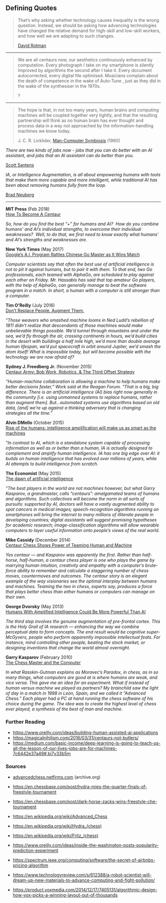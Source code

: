 
## Defining Quotes


> That’s why asking whether technology causes inequality is the wrong question. Instead, we should be asking how advancing technologies have changed the relative demand for high-skill and low-skill workers, and how well we are adapting to such changes.
> 
> [David Rotman](https://www.technologyreview.com/s/531726/technology-and-inequality/)

---

> We are all centaurs now, our aesthetics continuously enhanced by computation. Every photograph I take on my smartphone is silently improved by algorithms the second after I take it. Every document autocorrected, every digital file optimised. Musicians complain about the death of competence in the wake of Auto-Tune , just as they did in the wake of the synthesiser in the 1970s.
> 
> ?

---

> The hope is that, in not too many years, human brains and computing machines will be coupled together very tightly, and that the resulting partnership will think as no human brain has ever thought and process data in a way not approached by the information-handling machines we know today.
> 
> J. C. R. Licklider, [Man-Computer Symbiosis](https://groups.csail.mit.edu/medg/people/psz/Licklider.html) (1960)





_There are two kinds of jobs now - jobs that you can do better with an AI assistant, and jobs that an AI assistant can do better than you._

[Scott Santens](https://medium.com/basic-income/deep-learning-is-going-to-teach-us-all-the-lesson-of-our-lives-jobs-are-for-machines-7c6442e37a49#.bi7y33b5m)

_IA, or Intelligence Augmentation, is all about empowering humans with tools that make them more capable and more intelligent, while traditional AI has been about removing humans fully from the loop._

[Brad Neuberg](http://mxplx.com/meme/3934/)

---

**MIT Press** (Feb 2018)  
[H](https://jods.mitpress.mit.edu/pub/issue3-case)[ow To Become A Centaur](https://jods.mitpress.mit.edu/pub/issue3-case)

_So, how do you find the best “+” for humans and AI?  How do you combine humans’ and AI’s individual strengths, to overcome their individual weaknesses?  Well, to do that, we first need to know exactly what humans’ and AI’s strengths and weaknesses are._

**New York Times** (May 2017)  
[Google’s A.I. Program Rattles Chinese Go Master as It Wins Match](https://www.nytimes.com/2017/05/25/business/google-alphago-defeats-go-ke-jie-again.html)

_Computer scientists say that often the best use of artificial intelligence is not to pit it against humans, but to pair it with them._ _To that end, two Go professionals, each teamed with AlphaGo, are scheduled to play against each other on Friday. Mr. Hassabis has said that top amateur Go players, with the help of AlphaGo, can generally manage to beat the software program in a match. In short, a human with a computer is still stronger than a computer._

**Tim O'Reilly** (July 2016)  
[Don’t Replace People. Augment Them.](https://medium.com/the-wtf-economy/dont-replace-people-augment-them-8bea60cb80ac)

_"Those weavers who smashed machine looms in Ned Ludd’s rebellion of 1811 didn’t realize that descendants of those machines would make unbelievable things possible. We’d tunnel through mountains and under the sea, we’d fly through the air, crossing continents in hours, we’d build cities in the desert with buildings a half mile high, we’d more than double average human lifespan, we’d put spacecraft in orbit around Jupiter, we’d smash the atom itself! What is impossible today, but will become possible with the technology we are now afraid of?_

**Sydney J. Freedberg Jr.** (November 2015)  
[Centaur Army: Bob Work, Robotics, & The Third Offset Strategy](http://breakingdefense.com/2015/11/centaur-army-bob-work-robotics-the-third-offset-strategy/)

_“Human-machine collaboration is allowing a machine to help humans make better decisions faster,” Work said at the Reagan Forum. “That is a big, big difference. There is an artificial intelligence (AI) bias right now generally in the community [i.e. using unmanned systems to replace humans, rather than augment them]. But…automated systems use algorithms based on old data, [and] we’re up against a thinking adversary that is changing strategies all the time.”_

**Alvin DMello** (October 2015)  
[Rise of the humans: intelligence amplification will make us as smart as the machines](http://theconversation.com/rise-of-the-humans-intelligence-amplification-will-make-us-as-smart-as-the-machines-44767)

_"In contrast to AI, which is a standalone system capable of processing information as well as or better than a human, IA is actually designed to complement and amplify human intelligence. IA has one big edge over AI: it builds on human intelligence that has evolved over millions of years, while AI attempts to build intelligence from scratch._

**The Economist** (May 2015)  
[The dawn of artificial intelligence](http://www.economist.com/news/leaders/21650543-powerful-computers-will-reshape-humanitys-future-how-ensure-promise-outweighs)

_"The best players in the world are not machines however, but what Garry Kasparov, a grandmaster, calls “centaurs”: amalgamated teams of humans and algorithms. Such collectives will become the norm in all sorts of pursuits: supported by AI, doctors will have a vastly augmented ability to spot cancers in medical images; speech-recognition algorithms running on smartphones will bring the internet to many millions of illiterate people in developing countries; digital assistants will suggest promising hypotheses for academic research; image-classification algorithms will allow wearable computers to layer useful information onto people’s views of the real world._

**Mike Cassidy** (December 2014)  
[Centaur Chess Shows Power of Teaming Human and Machine](http://www.huffingtonpost.com/mike-cassidy/centaur-chess-shows-power_b_6383606.html)

_Yes centaur — and Kasparov was apparently the first. Rather than half-horse, half-human, a centaur chess player is one who plays the game by marrying human intuition, creativity and empathy with a computer’s brute-force ability to remember and calculate a staggering number of chess moves, countermoves and outcomes. The centaur story is an elegant example of the way visionaries see the optimal interplay between humans and machines. Teaming the two in chess, experts say, produces a force that plays better chess than either humans or computers can manage on their own._

**George Dvorsky** (May 2013)  
[Humans With Amplified Intelligence Could Be More Powerful Than AI](http://io9.gizmodo.com/humans-with-amplified-intelligence-could-be-more-powerf-509309984)

_The third step involves the genuine augmentation of pre-frontal cortex. This is the Holy Grail of IA research — enhancing the way we combine perceptual data to form concepts. The end result would be cognitive super-McGyvers, people who perform apparently impossible intellectual feats. For instance, mind controlling other people, beating the stock market, or designing inventions that change the world almost overnight._

**Garry Kasparov** (February 2010)  
[The Chess Master and the Computer](http://www.nybooks.com/articles/2010/02/11/the-chess-master-and-the-computer/)

_In what Rasskin-Gutman explains as Moravec’s Paradox, in chess, as in so many things, what computers are good at is where humans are weak, and vice versa. This gave me an idea for an experiment. What if instead of human versus machine we played as partners? My brainchild saw the light of day in a match in 1998 in León, Spain, and we called it “Advanced Chess.” Each player had a PC at hand running the chess software of his choice during the game. The idea was to create the highest level of chess ever played, a synthesis of the best of man and machine._









### Further Reading

-   https://www.oreilly.com/ideas/building-human-assisted-ai-applications
-   https://magicalnihilism.com/2016/03/31/centaurs-not-butlers/
-   https://medium.com/basic-income/deep-learning-is-going-to-teach-us-all-the-lesson-of-our-lives-jobs-are-for-machines-7c6442e37a49#.bi7y33b5m

### Sources

-   [advancedchess.netfirms.com](http://web.archive.org/web/20110709213608/http://advancedchess.netfirms.com/description.htm) (archive.org)
-   https://en.chessbase.com/post/hydra-mies-the-quarter-finals-of-freestyle-tournament
-   https://en.chessbase.com/post/dark-horse-zacks-wins-freestyle-che-tournament
-   https://en.wikipedia.org/wiki/Advanced_Chess
-   https://en.wikipedia.org/wiki/Hydra_(chess)
-   https://en.wikipedia.org/wiki/Fritz_(chess)


-   https://www.oreilly.com/ideas/inside-the-washington-posts-popularity-prediction-experiment
-   https://spectrum.ieee.org/computing/software/the-secret-of-airbnbs-pricing-algorithm
-   https://www.technologyreview.com/s/612388/a-robot-scientist-will-dream-up-new-materials-to-advance-computing-and-fight-pollution/
-   https://product.voxmedia.com/2014/12/17/7405131/algorithmic-design-how-vox-picks-a-winning-layout-out-of-thousands



